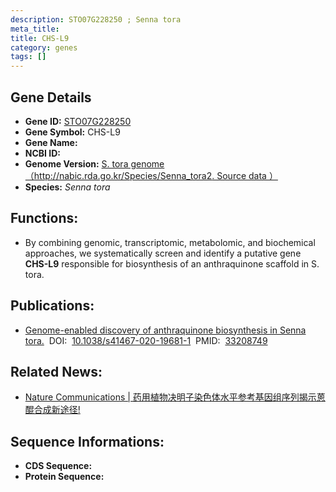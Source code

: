 ```yaml
---
description: STO07G228250 ; Senna tora
meta_title:
title: CHS-L9
category: genes
tags: []
---
```


## Gene Details
- **Gene ID:**	[STO07G228250](STO07G228250)
- **Gene Symbol:** CHS-L9
- **Gene Name:** 
- **NCBI ID:** [](https://www.ncbi.nlm.nih.gov/gene/?term=)
- **Genome Version:** [S. tora genome（http://nabic.rda.go.kr/Species/Senna_tora2. Source data ）]()
- **Species:** *Senna tora*

## Functions:
   -  By combining genomic, transcriptomic, metabolomic, and biochemical approaches, we systematically screen and identify a putative gene **CHS-L9** responsible for biosynthesis of an anthraquinone scaffold in S. tora.

## Publications:
   - [Genome-enabled discovery of anthraquinone biosynthesis in Senna tora.]( https://www.nature.com/articles/s41467-020-19681-1)&nbsp;&nbsp;DOI:&nbsp;&nbsp;[10.1038/s41467-020-19681-1](https://www.nature.com/articles/s41467-020-19681-1)&nbsp;&nbsp;PMID:&nbsp;&nbsp;[33208749](https://pubmed.ncbi.nlm.nih.gov/33208749/)

## Related News:
   - [Nature Communications | 药用植物决明子染色体水平参考基因组序列揭示蒽醌合成新途径!](https://mp.weixin.qq.com/s?__biz=Mzg3MDEwNDEyMg==&mid=2247500225&idx=2&sn=d6e01e3b7422b95a403cb180f0010e8d&chksm=ce906c94f9e7e58298478b15b024e139b9a8394ce309d0e9a44459edf31ad38ddf625e82593e&scene=27#wechat_redirect)

## Sequence Informations:
- **CDS Sequence:**
- **Protein Sequence:**
